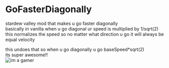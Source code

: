 # GoFasterDiagonally
stardew valley mod that makes u go faster diagonally  
basically in vanilla when u go diagonal ur speed is multiplied by 1/sqrt(2)  
this normalizes the speed so no matter what direction u go it will always be equal velocity  
  
this undoes that so when u go diagonally u go baseSpeed*sqrt(2)  
its super awesome!!  
![im a gamer](https://media1.tenor.com/m/sdEjblumcWgAAAAC/omori-kel.gif)
